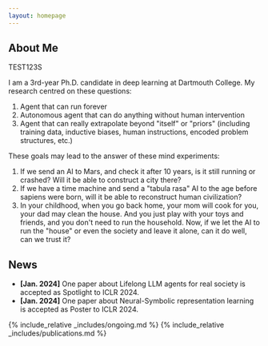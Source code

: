 ```yaml
---
layout: homepage
---
```


## About Me

TEST123S

I am a 3rd-year Ph.D. candidate in deep learning at Dartmouth College. 
My research centred on these questions:
1. Agent that can run forever
2. Autonomous agent that can do anything without human intervention
3. Agent that can really extrapolate beyond "itself" or "priors" (including training data, inductive biases, human instructions, encoded problem structures, etc.)

These goals may lead to the answer of these mind experiments:
1. If we send an AI to Mars, and check it after 10 years, is it still running or
  crashed? Will it be able to construct a city there?
2. If we have a time machine and send a "tabula rasa" AI to the age before
  sapiens were born, will it be able to reconstruct human civilization?
3. In your childhood, when you go back home, your mom will cook for you, your
  dad may clean the house. And you just play with your toys and friends, and you
  don't need to run the household. Now, if we let the AI to run the "house" or
  even the society and leave it alone, can it do well, can we trust it? 

<!-- 
## Research Interests

- **Lifelong LLM Agents:** Human-in-the-loop lifelong LLM agents that can be applied in real society.
- **Compositional Representation:** Hierarchical and mixed long-term memory system.
- **Neural-Symbolic Learning:** Hybrid intelligent system that incorporates expert tools.
<!-- - **Asset Pricing:** Combining LLM and classic methods in asset pricing. --> 


## News

- **[Jan. 2024]** One paper about Lifelong LLM agents for real society is accepted as Spotlight to ICLR 2024.
- **[Jan. 2024]** One paper about Neural-Symbolic representation learning is accepted as Poster to ICLR 2024.

{% include_relative _includes/ongoing.md %}
{% include_relative _includes/publications.md %}

<!-- {% include_relative _includes/services.md %} -->
